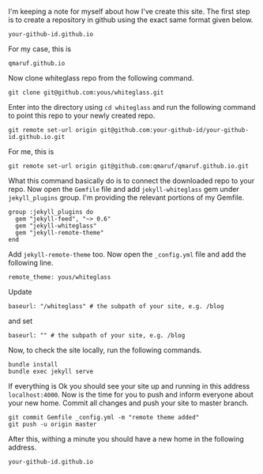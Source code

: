 I'm keeping a note for myself about how I've create this site. The first step is to create a repository in github using the exact same format given below.
```
your-github-id.github.io
```
For my case, this is
```
qmaruf.github.io
```
Now clone whiteglass repo from the following command.
```
git clone git@github.com:yous/whiteglass.git
```
Enter into the directory using `cd whiteglass` and run the following command to point this repo to your newly created repo.
```
git remote set-url origin git@github.com:your-github-id/your-github-id.github.io.git
```
For me, this is
```
git remote set-url origin git@github.com:qmaruf/qmaruf.github.io.git
```
What this command basically do is to connect the downloaded repo to your repo. Now open the `Gemfile` file and add `jekyll-whiteglass` gem under `jekyll_plugins` group. I'm providing the relevant portions of my Gemfile.
```
group :jekyll_plugins do
  gem "jekyll-feed", "~> 0.6"
  gem "jekyll-whiteglass"
  gem "jekyll-remote-theme"
end
```
Add `jekyll-remote-theme` too. Now open the `_config.yml` file and add the following line.
```
remote_theme: yous/whiteglass
```
Update 
```
baseurl: "/whiteglass" # the subpath of your site, e.g. /blog
```
and set 
```
baseurl: "" # the subpath of your site, e.g. /blog
```
Now, to check the site locally, run the following commands.
```
bundle install
bundle exec jekyll serve
```
If everything is Ok you should see your site up and running in this address `localhost:4000`.
Now is the time for you to push and inform everyone about your new home. Commit all changes and push your site to master branch.
```
git commit Gemfile _config.yml -m "remote theme added"
git push -u origin master
```
After this, withing a minute you should have a new home in the following address.
```
your-github-id.github.io
```
